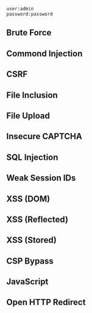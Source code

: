 ```credential
user:admin
password:password
```
## Brute Force

## Commond Injection 

## CSRF

## File Inclusion 

## File Upload 

## Insecure CAPTCHA

## SQL Injection 

## Weak Session IDs

## XSS (DOM)

## XSS (Reflected)

## XSS (Stored)

## CSP Bypass

## JavaScript

## Open HTTP Redirect 

